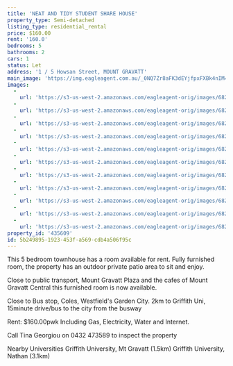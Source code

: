 ```yaml
---
title: 'NEAT AND TIDY STUDENT SHARE HOUSE'
property_type: Semi-detached
listing_type: residential_rental
price: $160.00
rent: '160.0'
bedrooms: 5
bathrooms: 2
cars: 1
status: Let
address: '1 / 5 Howsan Street, MOUNT GRAVATT'
main_image: 'https://img.eagleagent.com.au/_0NQ7Zr8aFK3dEYjfpxFXBk4nIM=/1280x854/smart/https://s3-us-west-2.amazonaws.com/eagleagent-orig/images/6826086/414872207-image-M.jpg'
images:
  -
    url: 'https://s3-us-west-2.amazonaws.com/eagleagent-orig/images/6826096/414872207-image-J.jpg'
  -
    url: 'https://s3-us-west-2.amazonaws.com/eagleagent-orig/images/6826095/414872207-image-I.jpg'
  -
    url: 'https://s3-us-west-2.amazonaws.com/eagleagent-orig/images/6826094/414872207-image-H.jpg'
  -
    url: 'https://s3-us-west-2.amazonaws.com/eagleagent-orig/images/6826093/414872207-image-G.jpg'
  -
    url: 'https://s3-us-west-2.amazonaws.com/eagleagent-orig/images/6826092/414872207-image-F.jpg'
  -
    url: 'https://s3-us-west-2.amazonaws.com/eagleagent-orig/images/6826091/414872207-image-E.jpg'
  -
    url: 'https://s3-us-west-2.amazonaws.com/eagleagent-orig/images/6826090/414872207-image-D.jpg'
  -
    url: 'https://s3-us-west-2.amazonaws.com/eagleagent-orig/images/6826089/414872207-image-C.jpg'
  -
    url: 'https://s3-us-west-2.amazonaws.com/eagleagent-orig/images/6826088/414872207-image-B.jpg'
  -
    url: 'https://s3-us-west-2.amazonaws.com/eagleagent-orig/images/6826087/414872207-image-A.jpg'
  -
    url: 'https://s3-us-west-2.amazonaws.com/eagleagent-orig/images/6826086/414872207-image-M.jpg'
property_id: '435609'
id: 5b249895-1923-453f-a569-cdb4a506f95c
---
```

This 5 bedroom townhouse has a room available for rent. Fully furnished room, the property has an outdoor private patio area to sit and enjoy.

Close to public transport, Mount Gravatt Plaza and the cafes of Mount Gravatt Central this furnished room is now available.

Close to Bus stop, Coles, Westfield's Garden City. 2km to Griffith Uni, 15minute drive/bus to the city from the busway

Rent: $160.00pwk Including Gas, Electricity, Water and Internet.

Call Tina Georgiou on 0432 473589 to inspect the property

Nearby Universities
Griffith University, Mt Gravatt (1.5km)
Griffith University, Nathan (3.1km)